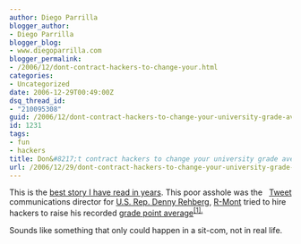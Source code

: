 ```yaml
---
author: Diego Parrilla
blogger_author:
- Diego Parrilla
blogger_blog:
- www.diegoparrilla.com
blogger_permalink:
- /2006/12/dont-contract-hackers-to-change-your.html
categories:
- Uncategorized
date: 2006-12-29T00:49:00Z
dsq_thread_id:
- "210095308"
guid: /2006/12/dont-contract-hackers-to-change-your-university-grade-average/
id: 1231
tags:
- fun
- hackers
title: Don&#8217;t contract hackers to change your university grade average
url: /2006/12/29/dont-contract-hackers-to-change-your-university-grade-average/
---
```


<div style="float: right; margin-left: 10px;">
  <a href="https://twitter.com/share" class="twitter-share-button" data-via="nubeblog" data-hashtags="fun,hackers" data-count="vertical" data-url="/2006/12/29/dont-contract-hackers-to-change-your-university-grade-average/">Tweet</a>
</div>

This is the [best story I have read in years](http://www.attrition.org/postal/z/033/0871.html). This poor asshole was the communications director for [U.S. Rep. Denny Rehberg](http://en.wikipedia.org/wiki/Denny_Rehberg "Denny Rehberg"), [R-Mont](http://en.wikipedia.org/wiki/Montana "Montana") tried to hire hackers to raise his recorded [grade point average](http://en.wikipedia.org/wiki/GPA "GPA")<sup id="_ref-networkworld_9999_0" class="reference"><a href="http://en.wikipedia.org/wiki/Todd_Shriber#_note-networkworld_9999" title="">[1].</a></sup> 

Sounds like something that only could happen in a sit-com, not in real life.
